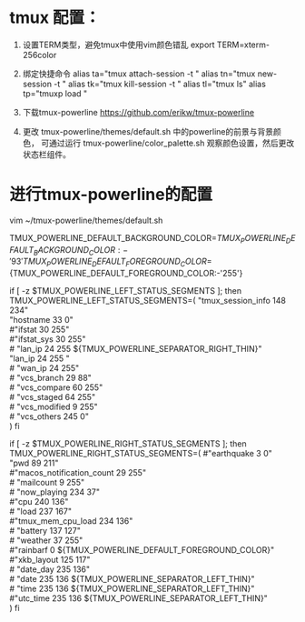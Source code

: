 # tmux 配置：

1. 设置TERM类型，避免tmux中使用vim颜色错乱
export TERM=xterm-256color

2. 绑定快捷命令
alias ta="tmux attach-session -t "
alias tn="tmux new-session -t "
alias tk="tmux kill-session -t "
alias tl="tmux ls"
alias tp="tmuxp load "

3. 下载tmux-powerline
https://github.com/erikw/tmux-powerline

4. 更改  tmux-powerline/themes/default.sh 中的powerline的前景与背景颜色，
可通过运行 tmux-powerline/color_palette.sh 观察颜色设置，然后更改状态栏组件。

# 进行tmux-powerline的配置
vim ~/tmux-powerline/themes/default.sh

TMUX_POWERLINE_DEFAULT_BACKGROUND_COLOR=${TMUX_POWERLINE_DEFAULT_BACKGROUND_COLOR:-'93'}
TMUX_POWERLINE_DEFAULT_FOREGROUND_COLOR=${TMUX_POWERLINE_DEFAULT_FOREGROUND_COLOR:-'255'}

if [ -z $TMUX_POWERLINE_LEFT_STATUS_SEGMENTS ]; then
        TMUX_POWERLINE_LEFT_STATUS_SEGMENTS=(
                "tmux_session_info 148 234" \
                "hostname 33 0" \
                #"ifstat 30 255" \
                #"ifstat_sys 30 255" \
        # "lan_ip 24 255  ${TMUX_POWERLINE_SEPARATOR_RIGHT_THIN}" \
        "lan_ip 24 255 " \
                # "wan_ip 24 255" \
                # "vcs_branch 29 88" \
                # "vcs_compare 60 255" \
                # "vcs_staged 64 255" \
                # "vcs_modified 9 255" \
                # "vcs_others 245 0" \
        )
fi

if [ -z $TMUX_POWERLINE_RIGHT_STATUS_SEGMENTS ]; then
        TMUX_POWERLINE_RIGHT_STATUS_SEGMENTS=(
                #"earthquake 3 0" \
                "pwd 89 211" \
                #"macos_notification_count 29 255" \
                # "mailcount 9 255" \
                # "now_playing 234 37" \
                #"cpu 240 136" \
                # "load 237 167" \
                #"tmux_mem_cpu_load 234 136" \
                # "battery 137 127" \
                # "weather 37 255" \
                #"rainbarf 0 ${TMUX_POWERLINE_DEFAULT_FOREGROUND_COLOR}" \
                #"xkb_layout 125 117" \
                # "date_day 235 136" \
                # "date 235 136 ${TMUX_POWERLINE_SEPARATOR_LEFT_THIN}" \
                # "time 235 136 ${TMUX_POWERLINE_SEPARATOR_LEFT_THIN}" \
                #"utc_time 235 136 ${TMUX_POWERLINE_SEPARATOR_LEFT_THIN}" \
        )
fi
